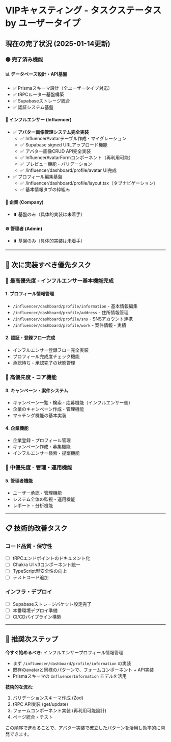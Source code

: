 # VIPキャスティング - タスクステータス by ユーザータイプ

## 現在の完了状況 (2025-01-14更新)

### 🟢 完了済み機能

#### 📊 データベース設計・API基盤
- ✅ Prismaスキーマ設計（全ユーザータイプ対応）
- ✅ tRPCルーター基盤構築
- ✅ Supabaseストレージ統合
- ✅ 認証システム基盤

#### 👤 インフルエンサー (Influencer)
- ✅ **アバター画像管理システム完全実装**
  - ✅ InfluencerAvatarテーブル作成・マイグレーション  
  - ✅ Supabase signed URLアップロード機能
  - ✅ アバター画像CRUD API完全実装
  - ✅ InfluencerAvatarFormコンポーネント（再利用可能）
  - ✅ プレビュー機能・バリデーション
  - ✅ /influencer/dashboard/profile/avatar UI完成
- ✅ プロフィール編集基盤
  - ✅ /influencer/dashboard/profile/layout.tsx（タブナビゲーション）
  - ✅ 基本情報タブの枠組み

#### 🏢 企業 (Company)
- ⏸️ 基盤のみ（具体的実装は未着手）

#### ⚙️ 管理者 (Admin)  
- ⏸️ 基盤のみ（具体的実装は未着手）

---

## 🔄 次に実装すべき優先タスク

### 🥇 最高優先度 - インフルエンサー基本機能完成

#### 1. プロフィール情報管理
- `/influencer/dashboard/profile/information` - 基本情報編集
- `/influencer/dashboard/profile/address` - 住所情報管理  
- `/influencer/dashboard/profile/sns` - SNSアカウント連携
- `/influencer/dashboard/profile/work` - 案件情報・実績

#### 2. 認証・登録フロー完成
- インフルエンサー登録フロー完全実装
- プロフィール完成度チェック機能
- 承認待ち・承認完了の状態管理

### 🥈 高優先度 - コア機能

#### 3. キャンペーン・案件システム
- キャンペーン一覧・検索・応募機能（インフルエンサー側）
- 企業のキャンペーン作成・管理機能
- マッチング機能の基本実装

#### 4. 企業機能
- 企業登録・プロフィール管理
- キャンペーン作成・募集機能
- インフルエンサー検索・提案機能

### 🥉 中優先度 - 管理・運用機能

#### 5. 管理者機能
- ユーザー承認・管理機能
- システム全体の監視・運用機能
- レポート・分析機能

---

## 📋 技術的改善タスク

### コード品質・保守性
- [ ] tRPCエンドポイントのドキュメント化
- [ ] Chakra UI v3コンポーネント統一
- [ ] TypeScript型安全性の向上
- [ ] テストコード追加

### インフラ・デプロイ  
- [ ] Supabaseストレージバケット設定完了
- [ ] 本番環境デプロイ準備
- [ ] CI/CDパイプライン構築

---

## 🎯 推奨次ステップ

**今すぐ始めるべき**: インフルエンサープロフィール情報管理
- まず `/influencer/dashboard/profile/information` の実装
- 既存のavatarと同様のパターンで、フォームコンポーネント + API実装
- Prismaスキーマの `InfluencerInformation` モデルを活用

**技術的な流れ**:
1. バリデーションスキーマ作成 (Zod)
2. tRPC API実装 (get/update)  
3. フォームコンポーネント実装 (再利用可能設計)
4. ページ統合・テスト

この順序で進めることで、アバター実装で確立したパターンを活用し効率的に開発できます。